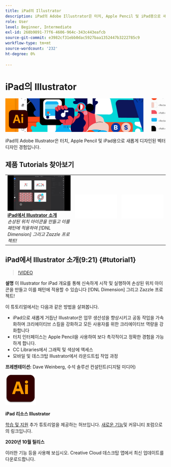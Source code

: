 ```yaml
---
title: iPad의 Illustrator
description: iPad의 Adobe Illustrator은 터치, Apple Pencil 및 iPad용으로 새롭게 디자인된 벡터 디자인 경험입니다
role: User
level: Beginner, Intermediate
exl-id: 268b9891-77f6-4606-964c-343c443eafcb
source-git-commit: e3982cf31ebb0dac5927baa1352447b3222785c9
workflow-type: tm+mt
source-wordcount: '232'
ht-degree: 0%

---
```


# iPad의 Illustrator

![튜토리얼 메인 이미지](../assets/AIoniPad.jpg)

iPad의 Adobe Illustrator은 터치, Apple Pencil 및 iPad용으로 새롭게 디자인된 벡터 디자인 경험입니다.

## 제품 Tutorials 찾아보기

<table style="table-layout:fixed">
<tr>
 <td>
   <a href="illustratoripad.md#tutorial1">
      <img alt="iPad에서 Illustrator 소개" src="../assets/illustrator-iPad_repeat_weinberg_thumbnail.jpg" />
   </a>
    <div>
   <a href="illustratoripad.md#tutorial1"><strong>iPad에서 Illustrator 소개</strong></a>
    </div>
    <em>손상된 위치 아이콘을 만들고 이를 패턴에 적용하여 [!DNL Dimension] 그리고 Zazzle 프로젝트!</em>
    <br>
  </td>
  <td>
    <img alt="스페이서" src="../assets/Whitespacer.png" />
    <div>
    <br>
  </td>
  <td>
    <img alt="스페이서" src="../assets/Whitespacer.png" />
    <div>
    <br>
  </td>
</tr>
</table>

## iPad에서 Illustrator 소개(9:21) {#tutorial1}

>[!VIDEO](https://video.tv.adobe.com/v/326823?hidetitle=true)

**설명**
이 Illustrator for iPad 개요를 통해 신속하게 시작 및 실행하여 손상된 위치 아이콘을 만들고 이를 패턴에 적용할 수 있습니다 [!DNL Dimension] 그리고 Zazzle 프로젝트!

이 튜토리얼에서는 다음과 같은 방법을 살펴봅니다.
* iPad으로 새롭게 거듭난 Illustrator은 업무 생산성을 향상시키고 공동 작업을 가속화하며 크리에이티브 스킬을 강화하고 모든 사용자를 위한 크리에이티브 역량을 강화합니다
* 터치 인터페이스는 Apple Pencil을 사용하여 보다 촉각적이고 정확한 경험을 가능하게 합니다.
* CC Libraries에서 그래픽 및 색상에 액세스
* 모바일 및 데스크탑 Illustrator에서 라운드트립 작업 과정

**프레젠테이션:**
Dave Weinberg, 수석 솔루션 컨설턴트(디지털 미디어)

![iPad 로고의 Illustrator](../assets/ai_appicon_96.png)

**iPad 리소스 Illustrator**

[학습 및 지원](https://helpx.adobe.com/support/illustrator.html) 추가 튜토리얼을 제공하는 허브입니다. [새로운 기능](https://helpx.adobe.com/illustrator/using/whats-new/mobile-2021.html)및 커뮤니티 포럼으로의 링크입니다.

**2020년 10월 릴리스**

이러한 기능 등을 사용해 보십시오. Creative Cloud 데스크탑 앱에서 최신 업데이트를 다운로드합니다.
